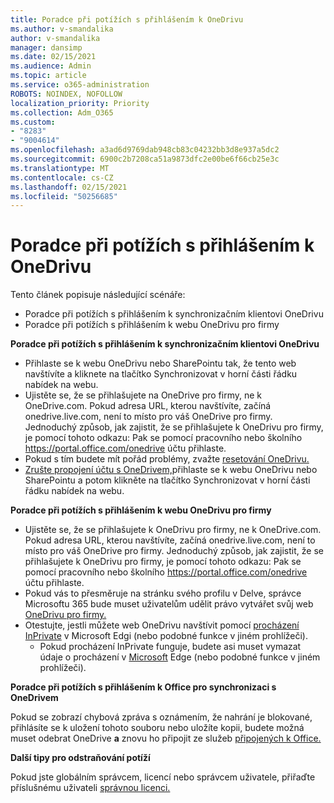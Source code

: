 ```yaml
---
title: Poradce při potížích s přihlášením k OneDrivu
ms.author: v-smandalika
author: v-smandalika
manager: dansimp
ms.date: 02/15/2021
ms.audience: Admin
ms.topic: article
ms.service: o365-administration
ROBOTS: NOINDEX, NOFOLLOW
localization_priority: Priority
ms.collection: Adm_O365
ms.custom:
- "8283"
- "9004614"
ms.openlocfilehash: a3ad6d9769dab948cb83c04232bb3d8e937a5dc2
ms.sourcegitcommit: 6900c2b7208ca51a9873dfc2e00be6f66cb25e3c
ms.translationtype: MT
ms.contentlocale: cs-CZ
ms.lasthandoff: 02/15/2021
ms.locfileid: "50256685"
---
```

# <a name="troubleshoot-signing-in-to-onedrive"></a>Poradce při potížích s přihlášením k OneDrivu

Tento článek popisuje následující scénáře:

- Poradce při potížích s přihlášením k synchronizačním klientovi OneDrivu
- Poradce při potížích s přihlášením k webu OneDrivu pro firmy

**Poradce při potížích s přihlášením k synchronizačním klientovi OneDrivu**

- Přihlaste se k webu OneDrivu nebo SharePointu tak, že tento web navštívíte a kliknete na tlačítko Synchronizovat v horní části řádku nabídek na webu. 
- Ujistěte se, že se přihlašujete na OneDrive pro firmy, ne k OneDrive.com. Pokud adresa URL, kterou navštívíte, začíná onedrive.live.com, není to místo pro váš OneDrive pro firmy. Jednoduchý způsob, jak zajistit, že se přihlašujete k OneDrivu pro firmy, je pomocí tohoto odkazu: Pak se pomocí pracovního nebo školního https://portal.office.com/onedrive účtu přihlaste.
- Pokud s tím budete mít pořád problémy, zvažte [resetování OneDrivu.](https://support.microsoft.com/office/reset-onedrive-34701e00-bf7b-42db-b960-84905399050c)
- [Zrušte propojení účtu s OneDrivem,](https://support.microsoft.com/office/how-to-remove-an-account-in-onedrive-72699268-9e64-45bd-b723-9a19f4512fd1)přihlaste se k webu  OneDrivu nebo SharePointu a potom klikněte na tlačítko Synchronizovat v horní části řádku nabídek na webu.

**Poradce při potížích s přihlášením k webu OneDrivu pro firmy**

- Ujistěte se, že se přihlašujete k OneDrivu pro firmy, ne k OneDrive.com. Pokud adresa URL, kterou navštívíte, začíná onedrive.live.com, není to místo pro váš OneDrive pro firmy. Jednoduchý způsob, jak zajistit, že se přihlašujete k OneDrivu pro firmy, je pomocí tohoto odkazu: Pak se pomocí pracovního nebo školního https://portal.office.com/onedrive účtu přihlaste.
- Pokud vás to přesměruje na stránku svého profilu v Delve, správce Microsoftu 365 bude muset uživatelům udělit právo vytvářet svůj web [OneDrivu pro firmy.](https://support.microsoft.com/office/you-re-redirected-to-your-delve-profile-page-after-you-click-onedrive-on-the-microsoft-365-app-launcher-2af26640-9ddf-46c3-8912-6af30efcc7b0)
- Otestujte, jestli můžete web OneDrivu navštívit pomocí [procházení InPrivate](https://support.microsoft.com/microsoft-edge/browse-inprivate-in-microsoft-edge-e6f47704-340c-7d4f-b00d-d0cf35aa1fcc) v Microsoft Edgi (nebo podobné funkce v jiném prohlížeči).
    - Pokud procházení InPrivate funguje, budete asi muset vymazat údaje o procházení v [Microsoft](https://support.microsoft.com/microsoft-edge/view-and-delete-browser-history-in-microsoft-edge-00cf7943-a9e1-975a-a33d-ac10ce454ca4) Edge (nebo podobné funkce v jiném prohlížeči).

**Poradce při potížích s přihlášením k Office pro synchronizaci s OneDrivem**

Pokud se zobrazí chybová zpráva s oznámením, že nahrání je blokované, přihlásíte se k uložení tohoto souboru nebo uložíte kopii, budete možná muset odebrat OneDrive **a** znovu ho připojit ze služeb [připojených k Office.](https://support.microsoft.com/office/how-to-resolve-upload-blocked-sign-into-save-this-file-or-save-a-copy-error-messages-32c7340c-f5fb-4ca0-a829-65d8120f81f8)

**Další tipy pro odstraňování potíží**

Pokud jste globálním správcem, licencí nebo správcem uživatele, přiřaďte příslušnému uživateli [správnou licenci.](https://docs.microsoft.com/microsoft-365/admin/manage/assign-licenses-to-users)


